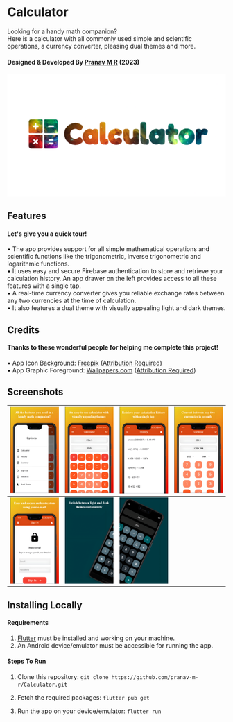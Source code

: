 # Calculator
Looking for a handy math companion?  
Here is a calculator with all commonly used simple and scientific operations, a currency converter, pleasing dual themes and more.

#### Designed & Developed By [Pranav M R](https://github.com/pranav-m-r) (2023)

![Banner](<brand/TV Banner.png>)

## Features
#### Let's give you a quick tour!
• The app provides support for all simple mathematical operations and scientific functions like the trigonometric, inverse trigonometric and logarithmic functions.  
• It uses easy and secure Firebase authentication to store and retrieve your calculation history. An app drawer on the left provides access to all these features with a single tap.  
• A real-time currency converter gives you reliable exchange rates between any two currencies at the time of calculation.  
• It also features a dual theme with visually appealing light and dark themes.

## Credits
#### Thanks to these wonderful people for helping me complete this project!  
• App Icon Background: [Freepik](https://www.freepik.com/icon/calculator_1326142) ([Attribution Required](https://support.freepik.com/s/article/Attribution-How-when-and-where?))  
• App Graphic Foreground: [Wallpapers.com](https://wallpapers.com/wallpapers/colorful-space-3840-x-2160-wallpaper-00om36tb4ezcv74g.html) ([Attribution Required](https://wallpapers.com/blog/how-to-attribute-an-image.html))

## Screenshots
| ![1](<brand/Screenshots/SS (1).jpg>) | ![2](<brand/Screenshots/SS (2).jpg>) | ![3](<brand/Screenshots/SS (3).jpg>) | ![4](<brand/Screenshots/SS (4).jpg>) |
| ----------------------------------------------------- | ----------------------------------------------------- | ----------------------------------------------------- | ----------------------------------------------------- |
| ![5](<brand/Screenshots/SS (5).jpg>) | ![6](<brand/Screenshots/SS (6).png>) | ![7](<brand/Screenshots/SS (7).png>) |  |

## Installing Locally

#### Requirements

1. [Flutter](https://docs.flutter.dev/get-started/install) must be installed and working on your machine.  
2. An Android device/emulator must be accessible for running the app.

#### Steps To Run

1. Clone this repository:
``` git clone https://github.com/pranav-m-r/Calculator.git ```

2. Fetch the required packages:
``` flutter pub get ```

3. Run the app on your device/emulator:
``` flutter run ```
